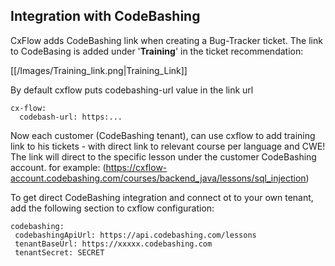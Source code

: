 ## Integration with CodeBashing

CxFlow adds CodeBashing link when creating a Bug-Tracker ticket.
The link to CodeBasing is added under '**Training**' in the ticket recommendation:

[[/Images/Training_link.png|Training_Link]]

By default cxflow puts codebashing-url value in the link url
```
cx-flow:
  codebash-url: https:...
```

Now each customer (CodeBashing tenant), can use cxflow to add training link to his tickets - with direct link to relevant course per language and CWE!
The link will direct to the specific lesson under the customer CodeBashing account.
for example:  (https://cxflow-account.codebashing.com/courses/backend_java/lessons/sql_injection)


To get direct CodeBashing integration and connect ot to  your own tenant, add the following section to cxflow configuration:

 ```
codebashing:
  codebashingApiUrl: https://api.codebashing.com/lessons
  tenantBaseUrl: https://xxxxx.codebashing.com
  tenantSecret: SECRET
 ```


 